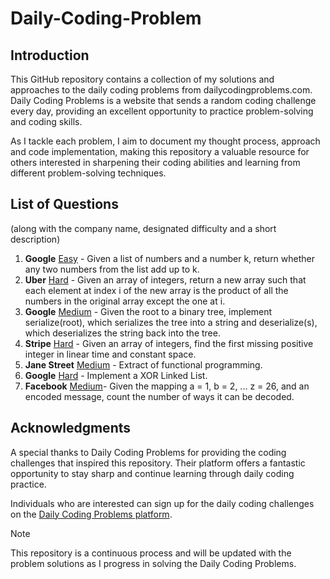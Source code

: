 # Daily-Coding-Problem

## Introduction
This GitHub repository contains a collection of my solutions and approaches to the daily coding problems from dailycodingproblems.com. Daily Coding Problems is a website that sends a random coding challenge every day, providing an excellent opportunity to practice problem-solving and coding skills.

As I tackle each problem, I aim to document my thought process, approach and code implementation, making this repository a valuable resource for others interested in sharpening their coding abilities and learning from different problem-solving techniques.

## List of Questions
(along with the company name, designated difficulty and a short description)
1. **Google** [Easy](https://github.com/SohhamSeal/Daily-Coding-Problem/tree/main/Day%20%231%20-%20Google) - Given a list of numbers and a number k, return whether any two numbers from the list add up to k.
2. **Uber** [Hard](https://github.com/SohhamSeal/Daily-Coding-Problem/tree/main/Day%20%232%20-%20Uber) - Given an array of integers, return a new array such that each element at index i of the new array is the product of all the numbers in the original array except the one at i.
3. **Google** [Medium](https://github.com/SohhamSeal/Daily-Coding-Problem/tree/main/Day%20%233%20-%20Google) - Given the root to a binary tree, implement serialize(root), which serializes the tree into a string and deserialize(s), which deserializes the string back into the tree.
4. **Stripe** [Hard](https://github.com/SohhamSeal/Daily-Coding-Problem/tree/main/Day%20%234%20-%20Stripe) - Given an array of integers, find the first missing positive integer in linear time and constant space.
5. **Jane Street** [Medium](https://github.com/SohhamSeal/Daily-Coding-Problem/tree/main/Day%20%235%20-%20Jane%20Street) - Extract of functional programming.
6. **Google** [Hard](https://github.com/SohhamSeal/Daily-Coding-Problem/tree/main/Day%20%236%20-%20Google) - Implement a XOR Linked List.
7. **Facebook** [Medium](https://github.com/SohhamSeal/Daily-Coding-Problem/tree/main/Day%20%237%20-%20Facebook)- Given the mapping a = 1, b = 2, ... z = 26, and an encoded message, count the number of ways it can be decoded.

## Acknowledgments
A special thanks to Daily Coding Problems for providing the coding challenges that inspired this repository. Their platform offers a fantastic opportunity to stay sharp and continue learning through daily coding practice.

Individuals who are interested can sign up for the daily coding challenges on the [Daily Coding Problems platform](https://www.dailycodingproblem.com/).


> [!NOTE]
> This repository is a continuous process and will be updated with the problem solutions as I progress in solving the Daily Coding Problems.
